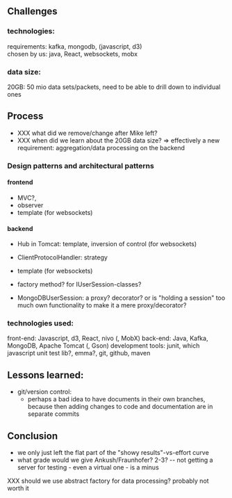 ## Challenges
### technologies:
requirements: kafka, mongodb, (javascript, d3)  
chosen by us: java, React, websockets, mobx
### data size:
20GB: 50 mio data sets/packets, need to be able to drill down to individual ones


## Process

- XXX what did we remove/change after Mike left?
- XXX when did we learn about the 20GB data size?
  => effectively a new requirement: aggregation/data processing on the backend


### Design patterns and architectural patterns
#### frontend
- MVC?,
- observer
- template (for websockets)

#### backend
- Hub in Tomcat: template, inversion of control (for websockets)
- ClientProtocolHandler: strategy
- template (for websockets)

- factory method? for IUserSession-classes?

- MongoDBUserSession: a proxy? decorator?
   or is "holding a session" too much own functionality to make it a mere proxy/decorator?

 
### technologies used:
 front-end: Javascript, d3, React, nivo (, MobX)
 back-end: Java, Kafka, MongoDB, Apache Tomcat (, Gson)
 development tools: junit, which javascript unit test lib?, emma?, git, github, maven


## Lessons learned:
- git/version control:
  - perhaps a bad idea to have documents in their own branches, because then adding changes to code and documentation are in separate commits


## Conclusion

- we only just left the flat part of the "showy results"-vs-effort curve
- what grade would we give Ankush/Fraunhofer?   2-3?
-- not getting a server for testing - even a virtual one - is a minus



XXX should we use abstract factory for data processing?
 probably not worth it


